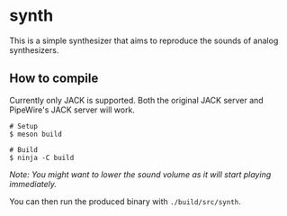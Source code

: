 synth
=====

This is a simple synthesizer that aims to reproduce the sounds of analog synthesizers.

## How to compile

Currently only JACK is supported. Both the original JACK server and PipeWire's
JACK server will work.

```shell
# Setup
$ meson build

# Build
$ ninja -C build
```
*Note: You might want to lower the sound volume as it will start playing immediately.*

You can then run the produced binary with `./build/src/synth`.
